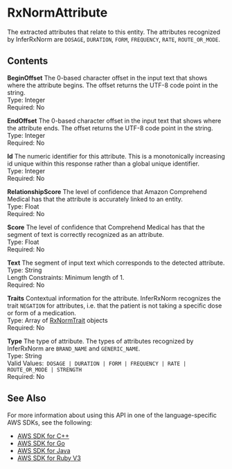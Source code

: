 # RxNormAttribute<a name="API_medical_RxNormAttribute"></a>

The extracted attributes that relate to this entity\. The attributes recognized by InferRxNorm are `DOSAGE`, `DURATION`, `FORM`, `FREQUENCY`, `RATE`, `ROUTE_OR_MODE`\.

## Contents<a name="API_medical_RxNormAttribute_Contents"></a>

 **BeginOffset**   <a name="comprehend-Type-medical_RxNormAttribute-BeginOffset"></a>
The 0\-based character offset in the input text that shows where the attribute begins\. The offset returns the UTF\-8 code point in the string\.  
Type: Integer  
Required: No

 **EndOffset**   <a name="comprehend-Type-medical_RxNormAttribute-EndOffset"></a>
The 0\-based character offset in the input text that shows where the attribute ends\. The offset returns the UTF\-8 code point in the string\.  
Type: Integer  
Required: No

 **Id**   <a name="comprehend-Type-medical_RxNormAttribute-Id"></a>
The numeric identifier for this attribute\. This is a monotonically increasing id unique within this response rather than a global unique identifier\.  
Type: Integer  
Required: No

 **RelationshipScore**   <a name="comprehend-Type-medical_RxNormAttribute-RelationshipScore"></a>
The level of confidence that Amazon Comprehend Medical has that the attribute is accurately linked to an entity\.  
Type: Float  
Required: No

 **Score**   <a name="comprehend-Type-medical_RxNormAttribute-Score"></a>
The level of confidence that Comprehend Medical has that the segment of text is correctly recognized as an attribute\.  
Type: Float  
Required: No

 **Text**   <a name="comprehend-Type-medical_RxNormAttribute-Text"></a>
The segment of input text which corresponds to the detected attribute\.  
Type: String  
Length Constraints: Minimum length of 1\.  
Required: No

 **Traits**   <a name="comprehend-Type-medical_RxNormAttribute-Traits"></a>
Contextual information for the attribute\. InferRxNorm recognizes the trait `NEGATION` for attributes, i\.e\. that the patient is not taking a specific dose or form of a medication\.  
Type: Array of [RxNormTrait](API_medical_RxNormTrait.md) objects  
Required: No

 **Type**   <a name="comprehend-Type-medical_RxNormAttribute-Type"></a>
The type of attribute\. The types of attributes recognized by InferRxNorm are `BRAND_NAME` and `GENERIC_NAME`\.  
Type: String  
Valid Values:` DOSAGE | DURATION | FORM | FREQUENCY | RATE | ROUTE_OR_MODE | STRENGTH`   
Required: No

## See Also<a name="API_medical_RxNormAttribute_SeeAlso"></a>

For more information about using this API in one of the language\-specific AWS SDKs, see the following:
+  [AWS SDK for C\+\+](https://docs.aws.amazon.com/goto/SdkForCpp/comprehendmedical-2018-10-30/RxNormAttribute) 
+  [AWS SDK for Go](https://docs.aws.amazon.com/goto/SdkForGoV1/comprehendmedical-2018-10-30/RxNormAttribute) 
+  [AWS SDK for Java](https://docs.aws.amazon.com/goto/SdkForJava/comprehendmedical-2018-10-30/RxNormAttribute) 
+  [AWS SDK for Ruby V3](https://docs.aws.amazon.com/goto/SdkForRubyV3/comprehendmedical-2018-10-30/RxNormAttribute) 